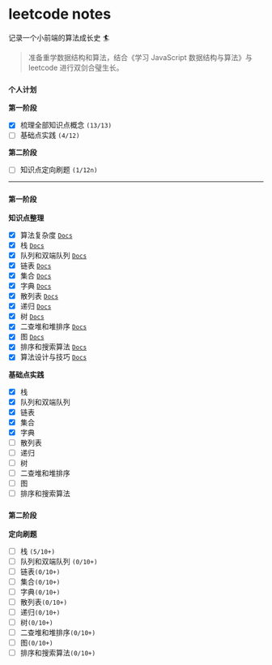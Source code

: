 # leetcode notes

记录一个小前端的算法成长史 🏄

> 准备重学数据结构和算法，结合《学习 JavaScript 数据结构与算法》与 leetcode 进行双剑合璧生长。

### `个人计划`

**第一阶段**

- [x] 梳理全部知识点概念 `(13/13)`
- [ ] 基础点实践 `(4/12)`

**第二阶段**

- [ ] 知识点定向刷题 `(1/12n)`

---

### `第一阶段`

**知识点整理**

- [x] 算法复杂度 [`Docs`](./first-stage/complexity/README.md)
- [x] 栈 [`Docs`](./first-stage/stack/README.md)
- [x] 队列和双端队列 [`Docs`](./first-stage/queue/README.md)
- [x] 链表 [`Docs`](./first-stage/linked-list/README.md)
- [x] 集合 [`Docs`](./first-stage/set/README.md)
- [x] 字典 [`Docs`](./first-stage/dictionary/README.md)
- [x] 散列表 [`Docs`](./first-stage/hash-table/README.md)
- [x] 递归 [`Docs`](./first-stage/recursive/README.md)
- [x] 树 [`Docs`](./first-stage/tree/README.md)
- [x] 二查堆和堆排序 [`Docs`](./first-stage/heap/README.md)
- [x] 图 [`Docs`](./first-stage/graph/README.md)
- [x] 排序和搜索算法 [`Docs`](./first-stage/sorting-search-algorithm/README.md)
- [x] 算法设计与技巧 [`Docs`](./first-stage/algorithm-design/README.md)

**基础点实践**

- [x] 栈
- [x] 队列和双端队列
- [x] 链表
- [x] 集合
- [x] 字典
- [ ] 散列表
- [ ] 递归
- [ ] 树
- [ ] 二查堆和堆排序
- [ ] 图
- [ ] 排序和搜索算法

### `第二阶段`

**定向刷题**

- [ ] 栈 `(5/10+)`
- [ ] 队列和双端队列 `(0/10+)`
- [ ] 链表`(0/10+)`
- [ ] 集合`(0/10+)`
- [ ] 字典`(0/10+)`
- [ ] 散列表`(0/10+)`
- [ ] 递归`(0/10+)`
- [ ] 树`(0/10+)`
- [ ] 二查堆和堆排序`(0/10+)`
- [ ] 图`(0/10+)`
- [ ] 排序和搜索算法`(0/10+)`
